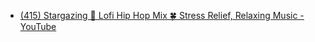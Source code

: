- [(415) Stargazing 🌟 Lofi Hip Hop Mix 🍀 Stress Relief, Relaxing Music - YouTube](https://www.youtube.com/watch?v=mM-jyUsgT1o)